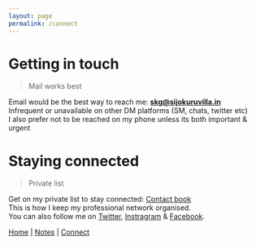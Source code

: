 ```yaml
---
layout: page
permalink: /connect
---
```


# Getting in touch

> Mail works best

Email would be the best way to reach me: **skg@sijokuruvilla.in**  <br>
Infrequent or unavailable on other DM platforms (SM, chats, twitter etc) <br>
I also prefer not to be reached on my phone unless its both important & urgent <br>

# Staying connected

> Private list

Get on my private list to stay connected: [Contact book](https://www.sijokuruvilla.in/contact) <br>
This is how I keep my professional network organised. <br>
You can also follow me on [Twitter](https://twitter.com/sijokuruvilla), [Instragram](https://www.instagram.com/sijokuruvilla/) & [Facebook](https://www.facebook.com/sijokuruvillageorge/). <br>

[Home](https://www.sijokuruvilla.in/) \| [Notes](https://www.sijokuruvilla.in/notes) \| [Connect](https://www.sijokuruvilla.in/connect) 

<!--
# Note

> Best reached on email

* I don't prefer calls <br>
* I don't do connects <br>
* I don't accept mementos <br>

-->







